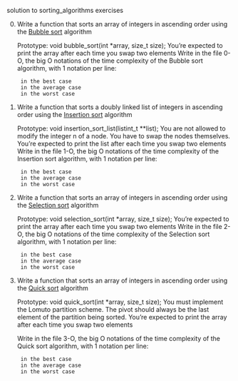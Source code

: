 solution to sorting_algorithms exercises


0. Write a function that sorts an array of integers in ascending order using the [Bubble sort](https://en.wikipedia.org/wiki/Bubble_sort) algorithm

	Prototype: void bubble_sort(int *array, size_t size);
	You’re expected to print the array after each time you swap two elements
	Write in the file 0-O, the big O notations of the time complexity of the Bubble sort algorithm, with 1 notation per line:

		in the best case
		in the average case
		in the worst case

1. Write a function that sorts a doubly linked list of integers in ascending order using the [Insertion sort](https://en.wikipedia.org/wiki/Insertion_sort) algorithm

	Prototype: void insertion_sort_list(listint_t **list);
	You are not allowed to modify the integer n of a node. You have to swap the nodes themselves.
	You’re expected to print the list after each time you swap two elements 	Write in the file 1-O, the big O notations of the time complexity of the Insertion sort algorithm, with 1 notation per line:

		in the best case
		in the average case
		in the worst case

2. Write a function that sorts an array of integers in ascending order using the [Selection sort](https://en.wikipedia.org/wiki/Selection_sort) algorithm

	Prototype: void selection_sort(int *array, size_t size);
	You’re expected to print the array after each time you swap two elements	Write in the file 2-O, the big O notations of the time complexity of the Selection sort algorithm, with 1 notation per line:

		in the best case
		in the average case
		in the worst case

3. Write a function that sorts an array of integers in ascending order using the [Quick sort](https://en.wikipedia.org/wiki/Quicksort) algorithm

	Prototype: void quick_sort(int *array, size_t size);
	You must implement the Lomuto partition scheme.
	The pivot should always be the last element of the partition being sorted.
	You’re expected to print the array after each time you swap two elements

	Write in the file 3-O, the big O notations of the time complexity of the Quick sort algorithm, with 1 notation per line:

		in the best case
		in the average case
		in the worst case

